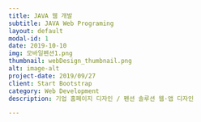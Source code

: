 ```yaml
---
title: JAVA 웹 개발
subtitle: JAVA Web Programing
layout: default
modal-id: 1
date: 2019-10-10
img: 모바일펜션1.png
thumbnail: webDesign_thumbnail.png
alt: image-alt
project-date: 2019/09/27
client: Start Bootstrap
category: Web Development
description: 기업 홈페이지 디자인 / 펜션 솔루션 웹·앱 디자인

---
```

